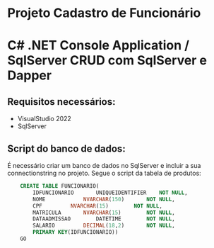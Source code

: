# Projeto Cadastro de Funcionário 
# C# .NET Console Application / SqlServer CRUD com SqlServer e Dapper

## Requisitos necessários:

* VisualStudio 2022
* SqlServer

## Script do banco de dados:
É necessário criar um banco de dados no SqlServer e incluir a sua connectionstring no projeto. Segue o script da tabela de produtos:

```sql
	CREATE TABLE FUNCIONARIO(
		IDFUNCIONARIO		UNIQUEIDENTIFIER	NOT NULL,
		NOME			NVARCHAR(150)		NOT NULL,
		CPF			NVARCHAR(15)		NOT NULL,
		MATRICULA		NVARCHAR(15)		NOT NULL,
		DATAADMISSAO		DATETIME		NOT NULL,
		SALARIO			DECIMAL(18,2)		NOT NULL,
		PRIMARY KEY(IDFUNCIONARIO))
	GO
```

